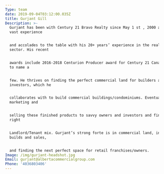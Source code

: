 ```yaml
---
Type: team
date: 2019-09-04T03:12:00.035Z
title: Gurjant Gill
Description: >-
  Gurjant has been with Century 21 Bravo Realty since May 1 st , 2000 and brings
  vast experience


  and accolades to the table with his 20+ years’ experience in the real estate
  sector. His recent


  awards include 2016-2018 Centurion Producer award for Century 21 Canada, just
  to name a


  few. He thrives on finding the perfect commercial land for builders and
  investors, which he


  collaborates with to build commercial buildings/condominiums. Eventually
  marketing and


  selling these finished products to savvy owners and investors and finding the
  right


  Landlord/Tenant mix. Gurjant’s strong forte is in commercial land, industrial
  builds and sales,


  and finding the next perfect space for retail franchises/owners.
Image: /img/gurjant-headshot.jpg
Email: gurjant@albertacommercialgroup.com
Phone: '4036803406'
---
```


